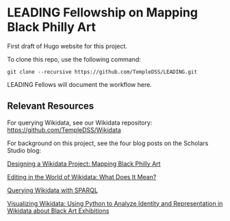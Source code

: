 # LEADING Fellowship on Mapping Black Philly Art

First draft of Hugo website for this project. 

To clone this repo, use the following command:

```
git clone --recursive https://github.com/TempleDSS/LEADING.git
```

LEADING Fellows will document the workflow here.

## Relevant Resources

For querying Wikidata, see our Wikidata repository: https://github.com/TempleDSS/Wikidata

For background on this project, see the four blog posts on the Scholars Studio blog:

[Designing a Wikidata Project: Mapping Black Philly Art](https://sites.temple.edu/tudsc/2021/12/15/designing-wikidata/)

[Editing in the World of Wikidata: What Does It Mean?](https://sites.temple.edu/tudsc/2021/12/15/editing-wikidata/)

[Querying Wikidata with SPARQL](https://sites.temple.edu/tudsc/2021/12/15/querying-wikidata/)

[Visualizing Wikidata: Using Python to Analyze Identity and Representation in Wikidata about Black Art Exhibitions](https://sites.temple.edu/tudsc/2022/01/24/visualizing-wikidata-using-python-to-analyze-identity-and-representation-in-wikidata-about-black-art-exhibitions/)

